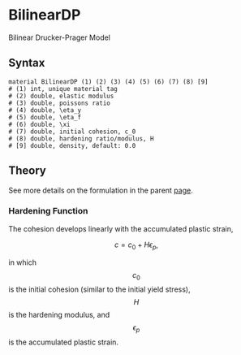 # BilinearDP

Bilinear Drucker-Prager Model

## Syntax

```
material BilinearDP (1) (2) (3) (4) (5) (6) (7) (8) [9]
# (1) int, unique material tag
# (2) double, elastic modulus
# (3) double, poissons ratio
# (4) double, \eta_y
# (5) double, \eta_f
# (6) double, \xi
# (7) double, initial cohesion, c_0
# (8) double, hardening ratio/modulus, H
# [9] double, density, default: 0.0
```

## Theory

See more details on the formulation in the parent [page](NonlinearDruckerPrager.md).

### Hardening Function

The cohesion develops linearly with the accumulated plastic strain,

$$
c=c_0+H\epsilon_p,
$$

in which $$c_0$$ is the initial cohesion (similar to the initial yield stress), $$H$$ is the hardening modulus, and $$\epsilon_p$$ is the accumulated plastic strain.

